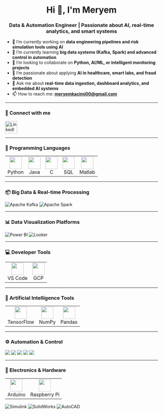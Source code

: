 <h1 align="center">Hi 👋, I'm Meryem</h1>
<h3 align="center">Data & Automation Engineer | Passionate about AI, real-time analytics, and smart systems</h3>

- 🔭 I’m currently working on **data engineering pipelines and risk simulation tools using AI**
- 🌱 I’m currently learning **big data systems (Kafka, Spark) and advanced control in automation**
- 👯 I’m looking to collaborate on **Python, AI/ML, or intelligent monitoring projects**
- 🤖 I’m passionate about applying **AI in healthcare, smart labs, and fraud detection**
- 💬 Ask me about **real-time data ingestion, dashboard analytics, and embedded AI systems**
- 📫 How to reach me: **meryemkacimi00@gmail.com**

---

### 🧠 Connect with me
<p align="left">
  <a href="https://www.linkedin.com/in/meryem-kacimi" target="_blank">
    <img src="https://cdn.jsdelivr.net/gh/devicons/devicon/icons/linkedin/linkedin-original.svg" alt="LinkedIn" width="40" height="40"/>
  </a>
</p>

---

### 🧰 Programming Languages
<table>
  <tr>
    <td align="center"><img src="https://cdn.jsdelivr.net/gh/devicons/devicon/icons/python/python-original.svg" width="40"/><br/>Python</td>
    <td align="center"><img src="https://cdn.jsdelivr.net/gh/devicons/devicon/icons/java/java-original.svg" width="40"/><br/>Java</td>
    <td align="center"><img src="https://cdn.jsdelivr.net/gh/devicons/devicon/icons/c/c-original.svg" width="40"/><br/>C</td>
    <td align="center"><img src="https://cdn.jsdelivr.net/gh/devicons/devicon/icons/sqlite/sqlite-original.svg" width="40"/><br/>SQL</td>
    <td align="center"><img src="https://upload.wikimedia.org/wikipedia/commons/2/21/Matlab_Logo.png" width="40"/><br/>Matlab</td>
  </tr>
</table>

---

### 📦 Big Data & Real-time Processing
![Apache Kafka](https://img.shields.io/badge/Apache_Kafka-231F20?style=for-the-badge&logo=apachekafka&logoColor=white)
![Apache Spark](https://img.shields.io/badge/Apache_Spark-E25A1C?style=for-the-badge&logo=apachespark&logoColor=white)

---

### 📊 Data Visualization Platforms
![Power BI](https://img.shields.io/badge/PowerBI-F2C811?style=for-the-badge&logo=powerbi&logoColor=black)
![Looker](https://img.shields.io/badge/Looker-4285F4?style=for-the-badge)

---

### 💻 Developer Tools
<table>
  <tr>
    <td align="center"><img src="https://cdn.jsdelivr.net/gh/devicons/devicon/icons/vscode/vscode-original.svg" width="40"/><br/>VS Code</td>
    <td align="center"><img src="https://cdn.jsdelivr.net/gh/devicons/devicon/icons/googlecloud/googlecloud-original.svg" width="40"/><br/>GCP</td>

  </tr>
</table>

---

### 🧠 Artificial Intelligence Tools
<table>
  <tr>
    <td align="center"><img src="https://cdn.jsdelivr.net/gh/devicons/devicon/icons/tensorflow/tensorflow-original.svg" width="40"/><br/>TensorFlow</td>
    <td align="center"><img src="https://cdn.jsdelivr.net/gh/devicons/devicon/icons/numpy/numpy-original.svg" width="40"/><br/>NumPy</td>
    <td align="center"><img src="https://cdn.jsdelivr.net/gh/devicons/devicon/icons/pandas/pandas-original.svg" width="40"/><br/>Pandas</td>
  </tr>
</table>

---

### ⚙️ Automation & Control
<p>
  <img src="https://img.shields.io/badge/TIA_Portal-blue?style=for-the-badge"/>
  <img src="https://img.shields.io/badge/EcoStruxure-green?style=for-the-badge"/>
  <img src="https://img.shields.io/badge/PLC-FF6600?style=for-the-badge"/>
  <img src="https://img.shields.io/badge/PID_Controllers-grey?style=for-the-badge"/>
  <img src="https://img.shields.io/badge/Sensors_and_Actuators-888888?style=for-the-badge"/>
</p>

---

### 📐 Electronics & Hardware
<table>
  <tr>
    <td align="center"><img src="https://cdn.jsdelivr.net/gh/devicons/devicon/icons/arduino/arduino-original.svg" width="40"/><br/>Arduino</td>
    <td align="center"><img src="https://upload.wikimedia.org/wikipedia/en/c/cb/Raspberry_Pi_Logo.svg" width="40"/><br/>Raspberry Pi</td>
  </tr>
</table>

<p>
  <img src="https://img.shields.io/badge/Simulink-FF6600?style=for-the-badge" alt="Simulink"/>
  <img src="https://img.shields.io/badge/SolidWorks-BA0C2F?style=for-the-badge" alt="SolidWorks"/>
  <img src="https://img.shields.io/badge/AutoCAD-E40000?style=for-the-badge" alt="AutoCAD"/>
</p>




